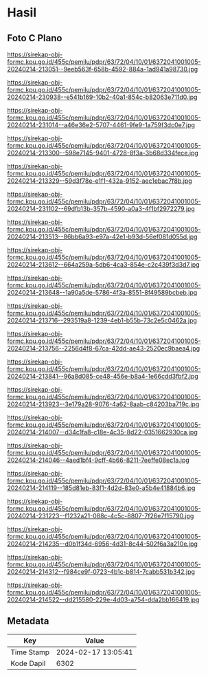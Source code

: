 # Hasil

## Foto C Plano

https://sirekap-obj-formc.kpu.go.id/455c/pemilu/pdpr/63/72/04/10/01/6372041001005-20240214-213051--9eeb563f-658b-4592-884a-1ad941a98730.jpg

https://sirekap-obj-formc.kpu.go.id/455c/pemilu/pdpr/63/72/04/10/01/6372041001005-20240214-230938--e541b169-10b2-40a1-854c-b82063e711d0.jpg

https://sirekap-obj-formc.kpu.go.id/455c/pemilu/pdpr/63/72/04/10/01/6372041001005-20240214-231014--a46e36e2-5707-4461-9fe9-1a759f3dc0e7.jpg

https://sirekap-obj-formc.kpu.go.id/455c/pemilu/pdpr/63/72/04/10/01/6372041001005-20240214-213300--598e7145-9401-4728-8f3a-3b68d334fece.jpg

https://sirekap-obj-formc.kpu.go.id/455c/pemilu/pdpr/63/72/04/10/01/6372041001005-20240214-213329--59d3f78e-e1f1-432a-9152-aec1ebac7f8b.jpg

https://sirekap-obj-formc.kpu.go.id/455c/pemilu/pdpr/63/72/04/10/01/6372041001005-20240214-231102--69dfb13b-357b-4590-a0a3-4f1bf2972279.jpg

https://sirekap-obj-formc.kpu.go.id/455c/pemilu/pdpr/63/72/04/10/01/6372041001005-20240214-213513--86bb6a93-e97a-42e1-b93d-56ef081d055d.jpg

https://sirekap-obj-formc.kpu.go.id/455c/pemilu/pdpr/63/72/04/10/01/6372041001005-20240214-213612--664a259a-5db6-4ca3-854e-c2c439f3d3d7.jpg

https://sirekap-obj-formc.kpu.go.id/455c/pemilu/pdpr/63/72/04/10/01/6372041001005-20240214-213648--1a90a5de-5786-4f3a-8551-8f49589bcbeb.jpg

https://sirekap-obj-formc.kpu.go.id/455c/pemilu/pdpr/63/72/04/10/01/6372041001005-20240214-213716--293519a8-1239-4eb1-b55b-73c2e5c0462a.jpg

https://sirekap-obj-formc.kpu.go.id/455c/pemilu/pdpr/63/72/04/10/01/6372041001005-20240214-213756--2256d4f8-67ca-42dd-ae43-2520ec9baea4.jpg

https://sirekap-obj-formc.kpu.go.id/455c/pemilu/pdpr/63/72/04/10/01/6372041001005-20240214-213841--96a8d085-ce48-456e-b8a4-1e66cdd3fbf2.jpg

https://sirekap-obj-formc.kpu.go.id/455c/pemilu/pdpr/63/72/04/10/01/6372041001005-20240214-213923--3e179a28-9076-4a62-8aab-c84203ba719c.jpg

https://sirekap-obj-formc.kpu.go.id/455c/pemilu/pdpr/63/72/04/10/01/6372041001005-20240214-214007--d34c1fa8-c18e-4c35-8d22-0351662930ca.jpg

https://sirekap-obj-formc.kpu.go.id/455c/pemilu/pdpr/63/72/04/10/01/6372041001005-20240214-214046--4aed1bf4-9cff-4b66-8211-7eeffe08ec1a.jpg

https://sirekap-obj-formc.kpu.go.id/455c/pemilu/pdpr/63/72/04/10/01/6372041001005-20240214-214119--185d81eb-83f1-4d2d-83e0-a5b4e41884b6.jpg

https://sirekap-obj-formc.kpu.go.id/455c/pemilu/pdpr/63/72/04/10/01/6372041001005-20240214-231223--f1232a21-088c-4c5c-8807-7f26e7f15790.jpg

https://sirekap-obj-formc.kpu.go.id/455c/pemilu/pdpr/63/72/04/10/01/6372041001005-20240214-214235--d0b1f34d-6956-4d31-8c44-502f6a3a210e.jpg

https://sirekap-obj-formc.kpu.go.id/455c/pemilu/pdpr/63/72/04/10/01/6372041001005-20240214-214312--f984ce9f-0723-4b1c-b814-7cabb531b342.jpg

https://sirekap-obj-formc.kpu.go.id/455c/pemilu/pdpr/63/72/04/10/01/6372041001005-20240214-214522--dd215580-229e-4d03-a754-dda2bb166419.jpg


## Metadata

| Key        | Value               |
| ---------- | ------------------- |
| Time Stamp | 2024-02-17 13:05:41 |
| Kode Dapil | 6302                |



